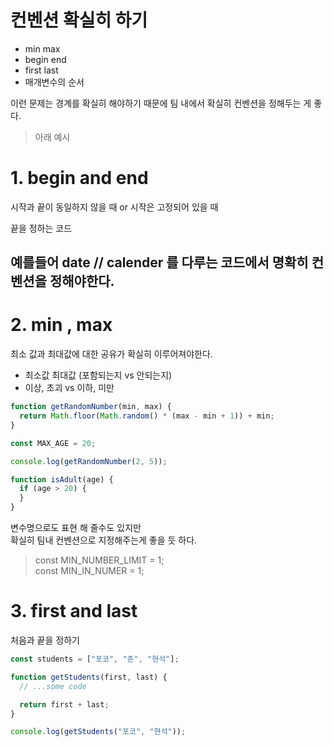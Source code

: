 # 컨벤션 확실히 하기

- min max
- begin end
- first last
- 매개변수의 순서

이런 문제는 경계를 확실히 해야하기 때문에 팀 내에서 확실히 컨벤션을 정해두는 게 좋다.

> 아래 예시

# 1. begin and end

시작과 끝이 동일하지 않을 때 or 시작은 고정되어 있을 때

끝을 정하는 코드

## 예를들어 date // calender 를 다루는 코드에서 명확히 컨벤션을 정해야한다.

# 2. min , max

최소 값과 최대값에 대한 공유가 확실히 이루어져야한다.

- 최소값 최대값 (포함되는지 vs 안되는지)
- 이상, 초괴 vs 이하, 미만

```js
function getRandomNumber(min, max) {
  return Math.floor(Math.random() * (max - min + 1)) + min;
}

const MAX_AGE = 20;

console.log(getRandomNumber(2, 5));

function isAdult(age) {
  if (age > 20) {
  }
}
```

변수명으로도 표현 해 줄수도 있지만  
확실히 팀내 컨벤션으로 지정해주는게 좋을 듯 하다.

> const MIN_NUMBER_LIMIT = 1;  
> const MIN_IN_NUMER = 1;

# 3. first and last

처음과 끝을 정하기

```js
const students = ["포코", "존", "현석"];

function getStudents(first, last) {
  // ...some code

  return first + last;
}

console.log(getStudents("포코", "현석"));
```
